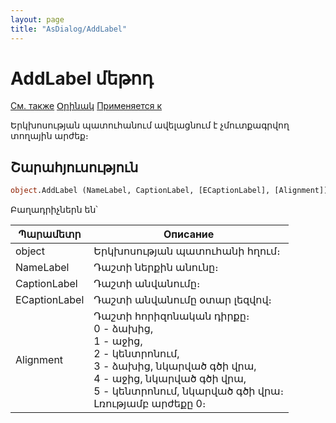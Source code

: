 ```yaml
---
layout: page
title: "AsDialog/AddLabel"
---
```



# AddLabel մեթոդ

[См. также](../AsDialog.md) [Օրինակ](../../Examples/E_AsDialog.html) [Применяется к](../AsDialog.md)

Երկխոսության պատուհանում ավելացնում է չմուտքագրվող տողային արժեք։

## Շարահյուսություն

``` vb
object.AddLabel (NameLabel, CaptionLabel, [ECaptionLabel], [Alignment])
```
Բաղադրիչներն են՝


| Պարամետր | Описание |
|--|--|
| object | Երկխոսության պատուհանի հղում։ |
| NameLabel | Դաշտի ներքին անունը։ |
| CaptionLabel | Դաշտի անվանումը։  |
| ECaptionLabel| Դաշտի անվանումը օտար լեզվով։ |
| Alignment| Դաշտի հորիզոնական դիրքը։ <br/> 0 - ձախից, <br/> 1 - աջից, <br/> 2 - կենտրոնում, <br/> 3 - ձախից, նկարված գծի վրա, <br/> 4 - աջից, նկարված գծի վրա, <br/> 5 - կենտրոնում, նկարված գծի վրա։<br/> Լռությամբ արժեքը 0։ |

